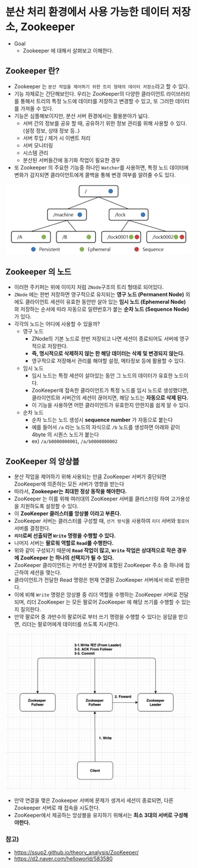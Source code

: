 # 분산 처리 환경에서 사용 가능한 데이터 저장소, Zookeeper

* Goal
  * Zookeeper 에 대해서 살펴보고 이해한다.

## Zookeeper 란?

* Zookeeper 는 `분산 작업을 제어하기 위한 트리 형태의 데이터 저장소`라고 할 수 있다.
* 기능 자체로는 간단해보인다. 우리는 ZooKeeper의 다양한 클라이언트 라이브러리를 통해서
트리의 특정 노드에 데이터를 저장하고 변경할 수 있고, 또 그러한 데이터를 가져올 수 있다.
* 기능은 심플해보이지만, 분산 서버 환경에서는 활용분야가 넓다.
  * 서버 간의 정보를 공유 할 때, 공유하기 위한 정보 관리를 위해 사용할 수 있다. (설정 정보, 상태 정보 등..)
  * 서버 투입 / 제거 시 이벤트 처리
  * 서버 모니터링
  * 시스템 관리
  * 분산된 서버들간에 동기화 작업이 필요한 경우
* 또 Zookeeper 의 주요한 기능중 하나인 `Watcher`를 사용하면, 특정 노드 데이터에 변화가 감지되면
클라이언트에게 콜백을 통해 변경 여부를 알려줄 수도 있다.

![znode-01](../../static/opensource/znode01.png)

## Zookeeper 의 노드

* 이러한 주키퍼는 위에 이미지 처럼 `ZNode`구조의 트리 형태로 되어있다.
* `ZNode` 에는 한번 저장하면 영구적으로 유지되는 __영구 노드 (Permanent Node)__ 외에도
클라이언트 세션이 유효한 동안만 살아 있는 __임시 노드 (Ephemeral Node)__ 와 저장하는 순서에 따라
자동으로 일련번호가 붙는 __순차 노드 (Sequence Node)__ 가 있다.
* 각각의 노드는 어디에 사용할 수 있을까?
  * 영구 노드
    * ZNode의 기본 노드로 한번 저장되고 나면 세션이 종료되어도 서버에 영구적으로 저장한다.
    * __즉, 명시적으로 삭제하지 않는 한 해당 데이터는 삭제 및 변경되지 않는다.__
    * 영구적으로 저장해서 관리를 해야할 설정, 메타정보 등에 활용할 수 있다.
  * 임시 노드
    * 임시 노드는 특정 세션이 살아있는 동안 그 노드의 데이터가 유효한 노드이다.
    * ZooKeeper에 접속한 클라이언트가 특정 노드를 임시 노드로 생성했다면, 클라이언트와 서버간의
    세션이 끊어지면, 해당 노드는 __자동으로 삭제 된다.__
    * 이 기능을 사용하면 어떤 클라이언트가 유효한지 안한지를 쉽게 알 수 있다.
  * 순차 노드
    * 순차 노드는 노드 생성시 __sequence number__ 가 자동으로 붙는다
    * 예를 들어서 `/a` 라는 노드의 자식으로 `/b` 노드를 생성하면 아래와 같이 4byte 의 시퀀스 노드가
    붙는다
    * ex) `/a/b0000000001`, `/a/b0000000002`

## ZooKeeper 의 앙상블

* 분산 작업을 제어하기 위해 사용되는 만큼 ZooKeeper 서버가 중단되면 ZooKeeper에 의존하는
모든 서버가 영향을 받는다
* 따라서, __Zookeeper는 최대한 정상 동작을 해야한다.__
* ZooKeeper 는 이를 위해 여러대의 ZooKeeper 서버를 클러스터링 하여 고가용성을 지원하도록
설정할 수 있다.
* 이 __ZooKeeper 클러스터를 앙상블 이라고 부른다.__
* ZooKeeper 서버는 클러스터를 구성할 때, `선거 방식`을 사용하여 `리더` 서버와 `팔로어` 서버를 결정한다.
* __`리더`로써 선출되면 `Write` 명령을 수행할 수 있다.__
* 나머지 서버는 __팔로워 역할로 `Read`를 수행한다.__
* 위와 같이 구성되기 때문에 __`Read` 작업이 많고, `Write` 작업은 상대적으로 작은 경우에 ZooKeeper 는
하나의 선택지가 될 수 있다.__
* ZooKeeper 클라이언트는 커넥션 문자열에 포함된 ZooKeeper 주소 중 하나에 접근하여 세션을 맺는다.
* 클라이언트가 전달한 Read 명령은 현재 연결된 ZooKeeper 서버에서 바로 반환한다.
* 이에 비해 `Write` 명령은 앙상블 중 리더 역할을 수행하는 ZooKeeper 서버로 전달되며, 리더 ZooKeeper 는
모든 팔로어 ZooKeeper 에 해당 쓰기를 수행할 수 있는지 질의한다.
* 만약 팔로어 중 과반수의 팔로어로 부터 쓰기 명령을 수행할 수 있다는 응답을 받으면, 리더는 팔로어에게
데이터를 쓰도록 지시한다.

![zookeeper-write](../../static/opensource/zookeper-write.png)

* 만약 연결을 맺은 Zookeeper 서버에 문제가 생겨서 세션이 종료되면, 다른 Zookeeper 서버로 재 접속을
시도한다.
* ZooKeeper에서 제공하는 앙상블을 유지하기 위해서는 __최소 3대의 서버로 구성해야한다.__

### 참고)

* https://ssup2.github.io/theory_analysis/ZooKeeper/
* https://d2.naver.com/helloworld/583580
